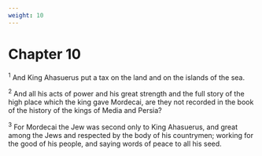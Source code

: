 ```yaml
---
weight: 10
---
```


# Chapter 10

<sup>1</sup> And King Ahasuerus put a tax on the land and on the islands of the sea. 

<sup>2</sup> And all his acts of power and his great strength and the full story of the high place which the king gave Mordecai, are they not recorded in the book of the history of the kings of Media and Persia? 

<sup>3</sup> For Mordecai the Jew was second only to King Ahasuerus, and great among the Jews and respected by the body of his countrymen; working for the good of his people, and saying words of peace to all his seed. 

